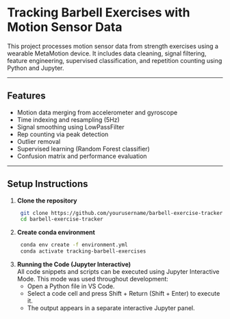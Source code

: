 # Tracking Barbell Exercises with Motion Sensor Data

This project processes motion sensor data from strength exercises using a wearable MetaMotion device. It includes data cleaning, signal filtering, feature engineering, supervised classification, and repetition counting using Python and Jupyter.

---

## Features

- Motion data merging from accelerometer and gyroscope
- Time indexing and resampling (5Hz)
- Signal smoothing using LowPassFilter
- Rep counting via peak detection
- Outlier removal
- Supervised learning (Random Forest classifier)
- Confusion matrix and performance evaluation

---

## Setup Instructions

1. **Clone the repository**  
   ```bash
    git clone https://github.com/yourusername/barbell-exercise-tracker.git
    cd barbell-exercise-tracker

2. **Create conda environment**  
   ```bash
    conda env create -f environment.yml
    conda activate tracking-barbell-exercises

3. **Running the Code (Jupyter Interactive)**  
   All code snippets and scripts can be executed using Jupyter Interactive Mode. This mode was used throughout development:
	-	Open a Python file in VS Code.
	-	Select a code cell and press Shift + Return (Shift + Enter) to execute it.
	-	The output appears in a separate interactive Jupyter panel.
